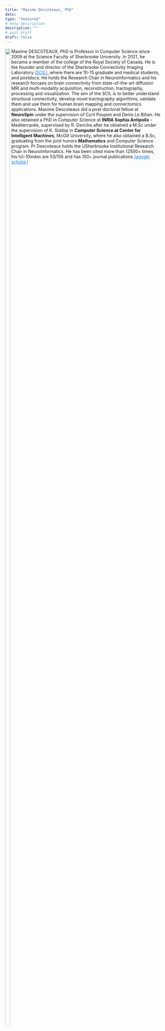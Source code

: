 ```yaml
---
title: "Maxime Descoteaux, PhD"
date:
type: "featured"
# meta description
description: ""
# post draft
draft: false
---
```


<style>
  .highlight-link {
    color: #007bff !important;
  }
</style>

<div style="clear: both;">
  <div style="float: left">
    <img src="/images/maxime_descoteaux.jpg" alt="" width="90%">
  </div>
  <div>
    <p>Maxime DESCOTEAUX, PhD is Professor in Computer Science since 2009 at the Science Faculty of Sherbrooke University. In 2021, he became a member of the college of the Royal Society of Canada. He is the founder and director of the Sherbrooke Connectivity Imaging Laboratory <a href="http://scil.usherbroeoke.ca/" class="highlight-link"><i>(SCIL)</i></a>, where there are 10-15 graduate and medical students, and postdocs. He holds the Research Chair in NeuroInformatics and his research focuses on brain connectivity from state-of-the-art diffusion MRI and multi-modality acquisition, reconstruction, tractography, processing and visualization. The aim of the SCIL is to better understand structural connectivity, develop novel tractography algorithms, validate them and use them for human brain mapping and connectomics applications. Maxime Descoteaux did a post-doctorat fellow at <b>NeuroSpin</b> under the supervision of Cyril Poupon and Denis Le Bihan. He also obtained a PhD in Computer Science at <b>INRIA Sophia Antipolis</b> - Mediterranée, supervised by R. Deriche after he obtained a M.Sc under the supervision of K. Siddiqi in <b>Computer Science at Center for Intelligent Machines</b>, McGill University, where he also obtained a B.Sc, graduating from the joint honors <b>Mathematics</b> and Computer Science program. Pr Descoteaux holds the USherbrooke Institutional Research Chair in NeuroInformatics. He has been cited more than 12500+ times, his h/i-10index are 53/155 and has 150+ journal publications <a href="https://scholar.google.com/citations?user=ohzG9ScAAAAJ" class="highlight-link"><i>[google scholar]</i></a></p>
  </div>
</div>



